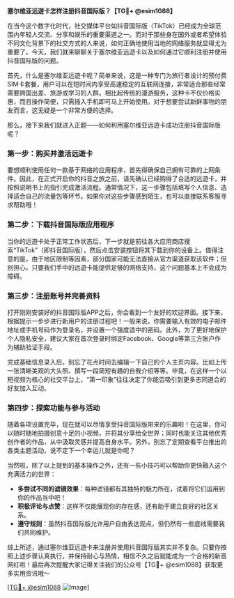 **塞尔维亚远遊卡怎样注册抖音国际版？【TG💪+ @esim1088】**

在当今这个数字化时代，社交媒体平台如抖音国际版（TikTok）已经成为全球范围内年轻人交流、分享和娱乐的重要渠道之一。而对于那些身在国外或者希望体验不同文化背景下的社交方式的人来说，如何正确地使用当地的网络服务就显得尤为重要了。今天，我们就来聊聊关于塞尔维亚远遊卡以及如何通过它顺利注册并使用抖音国际版的问题。

首先，什么是塞尔维亚远遊卡呢？简单来说，这是一种专门为旅行者设计的预付费SIM卡套餐，用户可以在短时间内享受高速稳定的互联网连接，非常适合那些经常需要跨国出差、旅游或学习的人群。相比起传统的漫游服务，这种卡不仅价格实惠，而且操作简便，只需插入手机即可马上开始使用。对于想要尝试新鲜事物的朋友而言，这无疑是一个非常方便的选择。

那么，接下来我们就进入正题——如何利用塞尔维亚远遊卡成功注册抖音国际版呢？

### 第一步：购买并激活远遊卡

要想顺利使用任何一款基于网络的应用程序，首先得确保自己拥有可靠的上网条件。因此，在正式开启你的抖音之旅之前，请先确认已经购得了合适的远遊卡，并按照说明书上的指引完成激活流程。通常情况下，这一步骤包括填写个人信息、选择适合自己的流量包等环节。如果你对这些步骤感到陌生，也可以直接联系客服寻求帮助哦！

### 第二步：下载抖音国际版应用程序

当你的远遊卡处于正常工作状态后，下一步就是前往各大应用商店搜索“TikTok”（即抖音国际版），然后点击安装按钮将其下载到你的设备上。值得注意的是，由于地区限制等因素，部分国家可能无法直接从官方渠道获取该软件；但别担心，只要我们手中的远遊卡能提供足够的网络支持，这个问题基本上不会成为障碍。

### 第三步：注册账号并完善资料

打开刚刚安装好的抖音国际版APP之后，你会看到一个友好的欢迎界面。接下来，根据提示一步步进行新用户的注册过程吧！一般来说，你需要输入有效的电子邮件地址或手机号码作为登录名，并设置一个强度适中的密码。此外，为了更好地保护个人隐私安全，建议大家在首次登录时绑定Facebook、Google等第三方账户作为辅助验证手段。

完成基础信息录入后，别忘了花点时间去编辑一下自己的个人主页内容。比如上传一张清晰美观的大头照、撰写一段简短有趣的自我介绍等等。毕竟，在这样一个以短视频为核心的社交平台上，“第一印象”往往决定了你能否吸引到更多志同道合的好友加入互动。

### 第四步：探索功能与参与活动

随着各项设置完毕，现在就可以尽情享受抖音国际版带来的乐趣啦！在这里，你可以随时随地拍摄创意十足的小视频，并将其分享给全世界；同时也能关注其他优秀创作者的作品，从中汲取灵感并提高自身水平。另外，别忘了定期查看平台推出的各类主题活动，说不定下一个幸运儿就是你呢？

当然啦，除了以上提到的基本操作之外，还有一些小技巧可以帮助你更快融入这个充满活力的世界：

- **多尝试不同的滤镜效果**：每种滤镜都有其独特的魅力所在，试着将它们运用到你的作品当中吧！
- **积极评论与点赞**：这样不仅能展现你的存在感，还有助于建立良好的社区关系。
- **遵守规则**：虽然抖音国际版允许用户自由表达观点，但仍然有一些底线需要我们共同维护。

综上所述，通过塞尔维亚远遊卡来注册并使用抖音国际版其实并不复杂。只要你按照上述步骤认真执行，并保持耐心与热情，相信不久之后就能成为一个合格的新晋网红啦！最后再次提醒大家记得关注我们的公众号【TG💪+ @esim1088】获取更多实用资讯哦～

[[TG💪+ @esim1088](https://t.me/s/esim1088) ![Image](https://i.postimg.cc/4NQfJmqS/Snipaste-2025-05-13-00-14-12.png)]